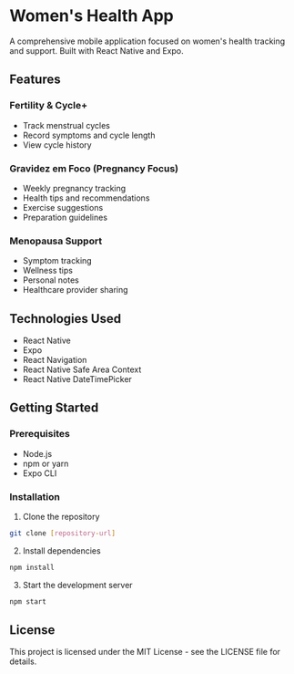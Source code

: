# Women's Health App

A comprehensive mobile application focused on women's health tracking and support. Built with React Native and Expo.

## Features

### Fertility & Cycle+
- Track menstrual cycles
- Record symptoms and cycle length
- View cycle history

### Gravidez em Foco (Pregnancy Focus)
- Weekly pregnancy tracking
- Health tips and recommendations
- Exercise suggestions
- Preparation guidelines

### Menopausa Support
- Symptom tracking
- Wellness tips
- Personal notes
- Healthcare provider sharing

## Technologies Used

- React Native
- Expo
- React Navigation
- React Native Safe Area Context
- React Native DateTimePicker

## Getting Started

### Prerequisites

- Node.js
- npm or yarn
- Expo CLI

### Installation

1. Clone the repository
```bash
git clone [repository-url]
```

2. Install dependencies
```bash
npm install
```

3. Start the development server
```bash
npm start
```

## License

This project is licensed under the MIT License - see the LICENSE file for details.